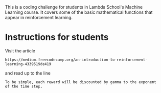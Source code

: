 This is a coding challenge for students in Lambda School's Machine Learning course. It covers some of the basic mathematical functions that appear in reinforcement learning.

# Instructions for students

Visit the article

`https://medium.freecodecamp.org/an-introduction-to-reinforcement-learning-4339519de419`

and read up to the line 

`To be simple, each reward will be discounted by gamma to the exponent of the time step.`
